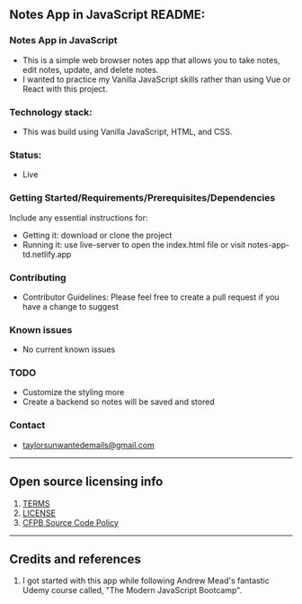 ## Notes App in JavaScript README:

### Notes App in JavaScript

- This is a simple web browser notes app that allows you to take notes, edit notes, update, and delete notes. 
- I wanted to practice my Vanilla JavaScript skills rather than using Vue or React with this project. 

### Technology stack: 
- This was build using Vanilla JavaScript, HTML, and CSS.
  
### Status:  
- Live

### Getting Started/Requirements/Prerequisites/Dependencies
Include any essential instructions for:
- Getting it: download or clone the project
- Running it: use live-server to open the index.html file or visit notes-app-td.netlify.app

### Contributing
- Contributor Guidelines: Please feel free to create a pull request if you have a change to suggest


### Known issues
- No current known issues

### TODO
- Customize the styling more
- Create a backend so notes will be saved and stored

### Contact
- taylorsunwantedemails@gmail.com

---

## Open source licensing info
1. [TERMS](TERMS.md)
2. [LICENSE](LICENSE)
3. [CFPB Source Code Policy](https://github.com/cfpb/source-code-policy/)

----

## Credits and references

1. I got started with this app while following Andrew Mead's fantastic Udemy course called, "The Modern JavaScript Bootcamp".
